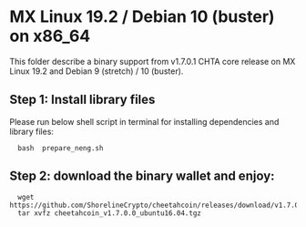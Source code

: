 # MX Linux 19.2 / Debian 10 (buster) on x86_64

This folder describe a binary support from v1.7.0.1 CHTA core release on MX Linux 19.2 and Debian 9 (stretch) / 10 (buster).

## Step 1: Install library files
Please run below shell script in terminal for installing dependencies and library files:
```
  bash  prepare_neng.sh
```

## Step 2: download the binary wallet and enjoy:
```
  wget https://github.com/ShorelineCrypto/cheetahcoin/releases/download/v1.7.0.0/cheetahcoin_v1.7.0.0_ubuntu16.04.tgz
  tar xvfz cheetahcoin_v1.7.0.0_ubuntu16.04.tgz
```

